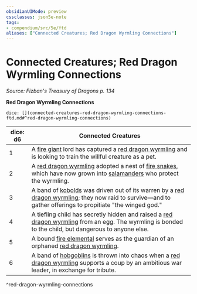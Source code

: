 ```yaml
---
obsidianUIMode: preview
cssclasses: json5e-note
tags:
- compendium/src/5e/ftd
aliases: ["Connected Creatures; Red Dragon Wyrmling Connections"]
---
```

# Connected Creatures; Red Dragon Wyrmling Connections
*Source: Fizban's Treasury of Dragons p. 134* 

**Red Dragon Wyrmling Connections**

`dice: [](connected-creatures-red-dragon-wyrmling-connections-ftd.md#^red-dragon-wyrmling-connections)`

| dice: d6 | Connected Creatures |
|----------|---------------------|
| 1 | A [fire giant](Mechanics/bestiary/giant/fire-giant.md) lord has captured a [red dragon wyrmling](Mechanics/bestiary/dragon/red-dragon-wyrmling.md) and is looking to train the willful creature as a pet. |
| 2 | A [red dragon wyrmling](Mechanics/bestiary/dragon/red-dragon-wyrmling.md) adopted a nest of [fire snakes](Mechanics/bestiary/elemental/fire-snake.md), which have now grown into [salamanders](Mechanics/bestiary/elemental/salamander.md) who protect the wyrmling. |
| 3 | A band of [kobolds](Mechanics/bestiary/humanoid/kobold.md) was driven out of its warren by a [red dragon wyrmling](Mechanics/bestiary/dragon/red-dragon-wyrmling.md); they now raid to survive—and to gather offerings to propitiate "the winged god." |
| 4 | A tiefling child has secretly hidden and raised a [red dragon wyrmling](Mechanics/bestiary/dragon/red-dragon-wyrmling.md) from an egg. The wyrmling is bonded to the child, but dangerous to anyone else. |
| 5 | A bound [fire elemental](Mechanics/bestiary/elemental/fire-elemental.md) serves as the guardian of an orphaned [red dragon wyrmling](Mechanics/bestiary/dragon/red-dragon-wyrmling.md). |
| 6 | A band of [hobgoblins](Mechanics/bestiary/humanoid/hobgoblin.md) is thrown into chaos when a [red dragon wyrmling](Mechanics/bestiary/dragon/red-dragon-wyrmling.md) supports a coup by an ambitious war leader, in exchange for tribute. |
^red-dragon-wyrmling-connections